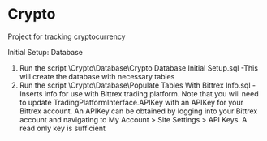 # Crypto
Project for tracking cryptocurrency

Initial Setup: Database

1. Run the script \Crypto\Database\Crypto Database Initial Setup.sql
    -This will create the database with necessary tables
2. Run the script \Crypto\Database\Populate Tables With Bittrex Info.sql
    -Inserts info for use with Bittrex trading platform.  Note that you will need to update TradingPlatformInterface.APIKey with an APIKey for your Bittrex account.
     An APIKey can be obtained by logging into your Bittrex account and navigating to My Account > Site Settings > API Keys. A read only key is sufficient
 
